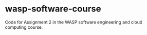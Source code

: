 # wasp-software-course
Code for Assignment 2 in the WASP software engineering and cloud computing course.
